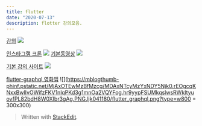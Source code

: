 ```yaml
---
title: flutter 
date: "2020-07-13"
description: flotter 강의모음.
---
```

[강의](https://www.youtube.com/watch?v=32RI0qUnTzQ&list=PLmnT6naTGy2SC82FMSCrvZNogg5T1H7iF&index=11)
![](https://i.ibb.co/jJ9vkTD/flutter-11.png)

[인스타그램 크론](https://www.inflearn.com/course/flutter-netflix-clone-app/lecture/37786)
![](https://i.ibb.co/7NnM30q/Screen-Shot-2020-07-13-at-11-28-00-AM.png)
[기본동영상](https://www.youtube.com/watch?v=uq7e386eG4Y&list=PLybADvIp2cxgYovNF3r16TZjFD-4mcyMD)
![](https://i.ibb.co/DzGsjsX/Screen-Shot-2020-07-13-at-10-55-12-AM.png)

[기본 강의 사이트](https://fkkmemi.github.io/ff/ff-001/)
![](https://i.ibb.co/mDR6ZfN/Screen-Shot-2020-07-13-at-11-00-01-AM.png )



[flutter-graphql 영화앱](https://m.blog.naver.com/ljk041180/221692569263)
![](https://mblogthumb-phinf.pstatic.net/MjAxOTEwMzBfMzcg/MDAxNTcyMzYxNDY5Njk0.rEOgcqKNxxBwlIvOWifzFKV1nlqPKd3g1mnOa2VQYFog.hr9yypFSUMkqslwsRWkItyuovfPL82bdH8W0XIbr3gAg.PNG.ljk041180/flutter_graphql.png?type=w800 = 300x300)


> Written with [StackEdit](https://stackedit.io/).
<!--stackedit_data:
eyJoaXN0b3J5IjpbNDI4MDQzNDU5LC0xNDA5MjQwNzIsLTEwOD
EyNjM0MjcsMTE4MTMyMzY1M119
-->